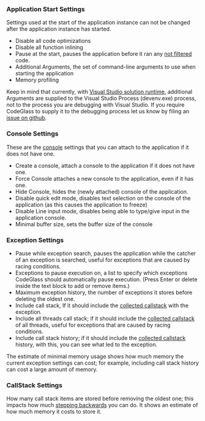 ### Application Start Settings
Settings used at the start of the application instance can not be changed after the application instance has started.

- Disable all code optimizations
- Disable all function inlining
- Pause at the start, pauses the application before it ran any [not filtered](../../features/ProfilingDataFiltering) code.
- Additional Arguments, the set of command-line arguments to use when starting the application
- Memory profiling

Keep in mind that currently, with [Visual Studio solution runtime]({{site.baseurl}}/docs/features/supportedruntimes#visual-studio-solution), additional Arguments are supplied to the Visual Studio Process (devenv.exe) process, not to the process you are debugging with Visual Studio.
If you require CodeGlass to supply it to the debugging process let us know by filing an [issue on github](({{site.baseurl}}/docs/pages/contact.md#github)).

### Console Settings
These are the [console]({{site.baseurl}}/docs/features/AttachConsole) settings that you can attach to the application if it does not have one.

- Create a console, attach a console to the application if it does not have one.
- Force Console attaches a new console to the application, even if it has one.
- Hide Console, hides the (newly attached) console of the application.
- Disable quick edit mode, disables text selection on the console of the application (as this causes the application to freeze)
- Disable Line input mode, disables being able to type/give input in the application console.  
- Minimal buffer size, sets the buffer size of the console



### Exception Settings
- Pause while exception search, pauses the application while the catcher of an exception is searched, useful for exceptions that are caused by racing conditions. 
- Exceptions to pause execution on, a list to specify which exceptions CodeGlass should automatically pause execution. (Press Enter or delete inside the text block to add or remove items.)
- Maximum exception history, the number of exceptions it stores before deleting the oldest one. 
- Include call stack, If it should include the [collected callstack]({{site.baseurl}}/docs/features/RealtimeDataCollection) with the exception.
- Include all threads call stack; if it should include the [collected callstack]({{site.baseurl}}/docs/features/RealtimeDataCollection) of all threads, useful for exceptions that are caused by racing conditions.
- Include call stack history; if it should include the  [collected callstack]({{site.baseurl}}/docs/features/RealtimeDataCollection) history, with this, you can see what led to the exception.
<!-- - Pop call stack queue; When enabled (Recommended), it pops all items in the stepping queue and unprocessed call stack items before including the callstack to ensure we have the complete callstack.  -->

The estimate of minimal memory usage shows how much memory the current exception settings can cost; for example, including call stack history can cost a large amount of memory.


### CallStack Settings
How many call stack items are stored before removing the oldest one; this impacts how much [stepping backwards](../../features/ApplicationInstanceStepping) you can do.
It shows an estimate of how much memory it costs to store it.